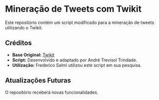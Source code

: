 # Mineração de Tweets com Twikit

Este repositório contém um script modificado para a mineração de tweets utilizando o Twikit.

## Créditos

- **Base Original:** [Twikit](https://github.com/d60/twikit)
- **Script:** Desenvolvido e adaptado por André Trevisol Trindade.
- **Utilização:** Frederico Salmi utilizou este script em sua pesquisa.

## Atualizações Futuras

O repositório receberá novas funcionalidades.
